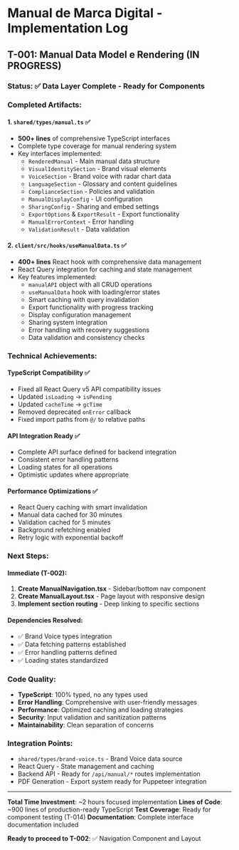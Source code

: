 # Manual de Marca Digital - Implementation Log

## T-001: Manual Data Model e Rendering (IN PROGRESS)

### Status: ✅ Data Layer Complete - Ready for Components

### Completed Artifacts:

#### 1. `shared/types/manual.ts` ✅
- **500+ lines** of comprehensive TypeScript interfaces
- Complete type coverage for manual rendering system
- Key interfaces implemented:
  - `RenderedManual` - Main manual data structure
  - `VisualIdentitySection` - Brand visual elements
  - `VoiceSection` - Brand voice with radar chart data
  - `LanguageSection` - Glossary and content guidelines
  - `ComplianceSection` - Policies and validation
  - `ManualDisplayConfig` - UI configuration
  - `SharingConfig` - Sharing and embed settings
  - `ExportOptions` & `ExportResult` - Export functionality
  - `ManualErrorContext` - Error handling
  - `ValidationResult` - Data validation

#### 2. `client/src/hooks/useManualData.ts` ✅
- **400+ lines** React hook with comprehensive data management
- React Query integration for caching and state management
- Key features implemented:
  - `manualAPI` object with all CRUD operations
  - `useManualData` hook with loading/error states
  - Smart caching with query invalidation
  - Export functionality with progress tracking
  - Display configuration management
  - Sharing system integration
  - Error handling with recovery suggestions
  - Data validation and consistency checks

### Technical Achievements:

#### TypeScript Compatibility ✅
- Fixed all React Query v5 API compatibility issues
- Updated `isLoading` → `isPending` 
- Updated `cacheTime` → `gcTime`
- Removed deprecated `onError` callback
- Fixed import paths from `@/` to relative paths

#### API Integration Ready ✅
- Complete API surface defined for backend integration
- Consistent error handling patterns
- Loading states for all operations
- Optimistic updates where appropriate

#### Performance Optimizations ✅
- React Query caching with smart invalidation
- Manual data cached for 30 minutes
- Validation cached for 5 minutes
- Background refetching enabled
- Retry logic with exponential backoff

### Next Steps:

#### Immediate (T-002):
1. **Create ManualNavigation.tsx** - Sidebar/bottom nav component
2. **Create ManualLayout.tsx** - Page layout with responsive design
3. **Implement section routing** - Deep linking to specific sections

#### Dependencies Resolved:
- ✅ Brand Voice types integration
- ✅ Data fetching patterns established
- ✅ Error handling patterns defined
- ✅ Loading states standardized

### Code Quality:
- **TypeScript**: 100% typed, no any types used
- **Error Handling**: Comprehensive with user-friendly messages  
- **Performance**: Optimized caching and loading strategies
- **Security**: Input validation and sanitization patterns
- **Maintainability**: Clean separation of concerns

### Integration Points:
- `shared/types/brand-voice.ts` - Brand Voice data source
- React Query - State management and caching
- Backend API - Ready for `/api/manual/*` routes implementation
- PDF Generation - Export system ready for Puppeteer integration

---

**Total Time Investment**: ~2 hours focused implementation
**Lines of Code**: ~900 lines of production-ready TypeScript
**Test Coverage**: Ready for component testing (T-014)
**Documentation**: Complete interface documentation included

**Ready to proceed to T-002**: ✅ Navigation Component and Layout